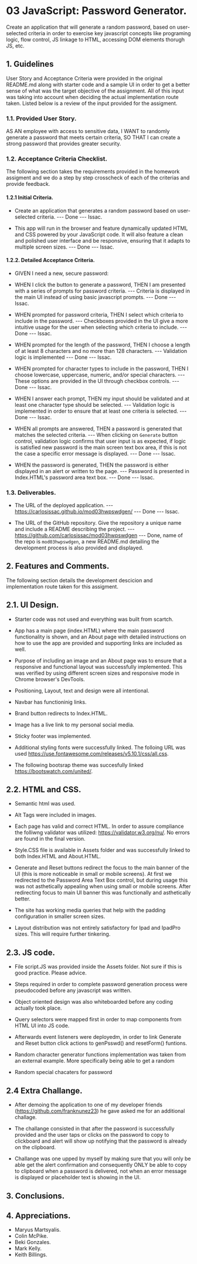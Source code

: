 # 03 JavaScript: Password Generator.

Create an application that will generate a random password, based on user-selected criteria in order to exercise key javascript concepts like programing logic, flow control, JS linkage to HTML, accessing DOM elements thorugh JS, etc.

## 1. Guidelines

User Story and Acceptance Criteria were provided in the original README.md along with starter code and a sample UI in order to get a better sense of what was the target objective of the assignment. All of this input was taking into account when deciding the actual implementation route taken. Listed below is a review of the input provided for the assigment.

### 1.1. Provided User Story.

AS AN employee with access to sensitive data,
I WANT to randomly generate a password that meets certain criteria,
SO THAT I can create a strong password that provides greater security.

### 1.2. Acceptance Criteria Checklist.

The following section takes the requirements provided in the homework assigment and we do a step by step crosscheck of each of the criterias and provide feedback. 

#### 1.2.1 Initial Criteria.

* Create an application that generates a random password based on user-selected criteria. --- Done --- Issac.

* This app will run in the browser and feature dynamically updated HTML and CSS powered by your JavaScript code. It will also feature a clean and polished user interface and be responsive, ensuring that it adapts to multiple screen sizes. --- Done --- Issac.

#### 1.2.2. Detailed Acceptance Criteria.

* GIVEN I need a new, secure password:

* WHEN I click the button to generate a password, THEN I am presented with a series of prompts for password criteria. --- Criteria is displayed in the main UI instead of using basic javascript prompts. --- Done --- Issac.

* WHEN prompted for password criteria, THEN I select which criteria to include in the password. --- Checkboxes provided in the UI give a more intuitive usage for the user when selecting which criteria to include. --- Done --- Issac.

* WHEN prompted for the length of the password, THEN I choose a length of at least 8 characters and no more than 128 characters. --- Validation logic is implemented --- Done --- Issac.

* WHEN prompted for character types to include in the password, THEN I choose lowercase, uppercase, numeric, and/or special characters. --- These options are provided in the UI through checkbox controls. --- Done --- Issac.

* WHEN I answer each prompt, THEN my input should be validated and at least one character type should be selected. --- Validation logic is implemented in order to ensure that at least one criteria is selected. --- Done --- Issac.

* WHEN all prompts are answered, THEN a password is generated that matches the selected criteria. --- When clicking on `Generate` button control, validation logic confirms that user input is as expected, if logic is satisfied new password is the main screen text box area, if this is not the case a specific error message is displayed. --- Done --- Issac.

* WHEN the password is generated, THEN the password is either displayed in an alert or written to the page. --- Password is presented in Index.HTML's password area text box. --- Done --- Issac.

### 1.3. Deliverables.

* The URL of the deployed application.
--- https://carlosissac.github.io/mod03hwpswdgen/ --- Done --- Issac.

* The URL of the GitHub repository. Give the repository a unique name and include a README describing the project.
--- https://github.com/carlosissac/mod03hwpswdgen --- Done, name of the repo is `mod03hwpswdgen`, a new README.md detailing the development process is also provided and displayed.

## 2. Features and Comments.

The following section details the development descicion and implementation route taken for this assigment.

## 2.1. UI Design.

* Starter code was not used and everything was built from scartch.

* App has a main page (index.HTML) where the main password functionality is shown, and an About page with detailed instructions on how to use the app are provided and supporting links are included as well.

* Purpose of including an image and an About page was to ensure that a responsive and functional layout was successfully implemented. This was verified by using different screen sizes and responsive mode in Chrome browser's DevTools.

* Positioning, Layout, text and design were all intentional. 

* Navbar has functioninig links.

* Brand button redirects to Index.HTML.

* Image has a live link to my personal social media.

* Sticky footer was implemented.

* Additional styling fonts were successfully linked. The folloing URL was used https://use.fontawesome.com/releases/v5.10.1/css/all.css.

* The following bootsrap theme was succesfully linked https://bootswatch.com/united/.

## 2.2. HTML and CSS.

* Semantic html was used.

* Alt Tags were included in images.

* Each page has valid and correct HTML. In order to assure compliance the folliwng validator was utilized: https://validator.w3.org/nu/. No errors are found in the final version.

* Style.CSS file is available in Assets folder and was successfully linked to both Index.HTML and About.HTML.

* Generate and Reset buttons redirect the focus to the main banner of the UI (this is more noticeable in small or mobile screens). At first we redirected to the Password Area Text Box control, but during usage this was not asthetically appealing when using small or mobile screens. After redirecting focus to main UI banner this was functionally and asthetically better.

* The site has working media queries that help with the padding configuration in smaller screen sizes.

* Layout distribution was not entirely satisfactory for Ipad and IpadPro sizes. This will require further tinkering.

## 2.3. JS code.

* File script.JS was provided inside the Assets folder. Not sure if this is good practice. Please advice.

* Steps required in order to complete password generation process were pseudocoded before any javascript was written.

* Object oriented design was also whiteboarded before any coding actually took place.

* Query selectors were mapped first in order to map components from HTML UI into JS code.

* Afterwards event listeners were deployedm, in order to link Generate and Reset button click actions to genPsswd() and resetForm() funtions.

* Random character generator functions implementation was taken from an external example. More specifically being able to get a random 

* Random special chacaters for password 


## 2.4 Extra Challange.

* After demoing the application to one of my developer friends (https://github.com/franknunez23) he gave asked me for an additional challage. 

* The challange consisted in that after the password is successfully provided and the user taps or clicks on the password to copy to clickboard and alert will show up notifying that the password is already on the clipboard.

* Challange was one upped by myself by making sure that you will only be able get the alert confirmation and consequently ONLY be able to copy to clipboard when a password is delivered, not when an error message is displayed or placeholder text is showing in the UI.

## 3. Conclusions.

## 4. Appreciations.

* Maryus Martsyalis.
* Colin McPike.
* Beki Gonzales.
* Mark Kelly.
* Keith Billings. 

